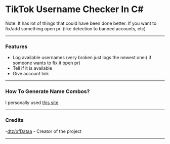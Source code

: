 # TikTok Username Checker In C#
Note: It has lot of things that could have been done better. If you want to fix/add something open pr. (like detection to banned accounts, etc) 

----------------------------------------------------
### Features
- Log available usernames (very broken just logs the newest one:( if someone wants to fix it open pr)
- Tell if it is available
- Give account link

----------------------------------------------------
### How To Generate Name Combos?
I personally used [this site]()

----------------------------------------------------
### Credits
-[dtz/ofDataa](https://github.com/ofDataa) - Creator of the project

----------------------------------------------------
